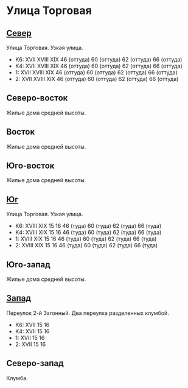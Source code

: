 # Улица Торговая

## [Север](./465065.md)

Улица Торговая.
Узкая улица.

* K6:   XVII    XVIII   XIX
        46 (оттуда) 60 (оттуда) 62 (оттуда) 66 (оттуда)
* K4:   XVII    XVIII   XIX
        46 (оттуда) 60 (оттуда) 62 (оттуда) 66 (оттуда)
* 1:    XVII    XVIII   XIX
        46 (оттуда) 60 (оттуда) 62 (оттуда) 66 (оттуда)
* 2:    XVII    XVIII   XIX
        46 (оттуда) 60 (оттуда) 62 (оттуда) 66 (оттуда)

## Северо-восток

Жилые дома средней высоты.

## Восток

Жилые дома средней высоты.

## Юго-восток

Жилые дома средней высоты.

## [Юг](./10465090.md)

Улица Торговая.
Узкая улица.

* K6:   XVIII   XIX
        15  16  46 (туда)   60 (туда)   62 (туда)   66 (туда)
* K4:   XVIII   XIX
        15  16  46 (туда)   60 (туда)   62 (туда)   66 (туда)
* 1:    XVIII   XIX
        15  16  46 (туда)   60 (туда)   62 (туда)   66 (туда)
* 2:    XVIII   XIX
        15  16  46 (туда)   60 (туда)   62 (туда)   66 (туда)

## Юго-запад

Жилые дома средней высоты.

## [Запад](./10460080.md)

Переулок 2-й Загонный.
Два переулка разделенных клумбой.

* K6:   XVII
        15  16
* K4:   XVII
        15  16
* 1:    XVII
        15  16
* 2:    XVII
        15  16

## Северо-запад

Клумба.
